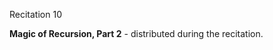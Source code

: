 
<div class="recitation">
<div class="column_date">
<p markdown="block">
Recitation 10 <br>
</p>
</div>

<div class="column_recitation">
<p markdown="block">



__Magic of Recursion, Part 2__ - distributed during the recitation.

<!--


__Magic of Recursion, Part 2__ [instructions](
http://bit.ly/rec10_recursion)

-->
</p>
</div>

</div>

